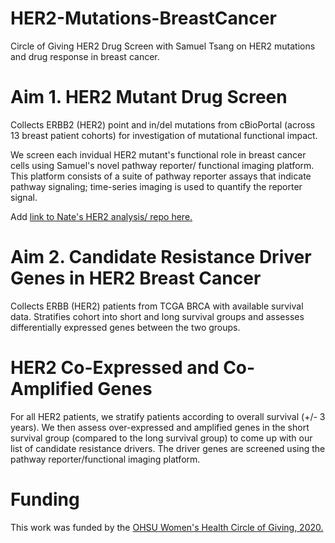 # HER2-Mutations-BreastCancer
Circle of Giving HER2 Drug Screen with Samuel Tsang on HER2 mutations and drug response in breast cancer. 

# Aim 1. HER2 Mutant Drug Screen
Collects ERBB2 (HER2) point and in/del mutations from cBioPortal (across 13 breast patient cohorts) for investigation of mutational functional impact. 

We screen each invidual HER2 mutant's functional role in breast cancer cells using Samuel's novel pathway reporter/ functional imaging platform. This platform consists of a suite of pathway reporter assays that indicate pathway signaling; time-series imaging is used to quantify the reporter signal. 

Add [link to Nate's HER2 analysis/ repo here.](https://github.com/nathanieljevans/HER2_mutant) 

# Aim 2. Candidate Resistance Driver Genes in HER2 Breast Cancer
Collects ERBB (HER2) patients from TCGA BRCA with available survival data. Stratifies cohort into short and long survival groups and assesses differentially expressed genes between the two groups.

# HER2 Co-Expressed and Co-Amplified Genes
For all HER2 patients, we stratify patients according to overall survival (+/- 3 years). We then assess over-expressed and amplified genes in the short survival group (compared to the long survival group) to come up with our list of candidate resistance drivers. The driver genes are screened using the pathway reporter/functional imaging platform. 

# Funding
This work was funded by the [OHSU Women's Health Circle of Giving, 2020.](https://www.ohsu.edu/womens-health/circle-giving)
